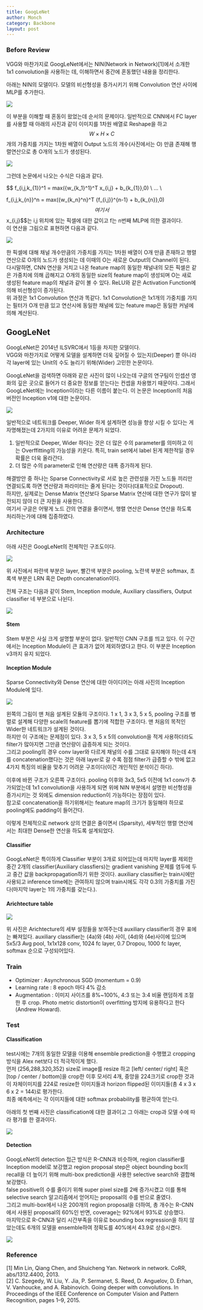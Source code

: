 ```yaml
---
title: GoogLeNet
author: Monch
category: Backbone
layout: post
---
```


<h3>Before Review</h3>

VGG와 마찬가지로 GoogLeNet에서는 NIN(Network in Network)[1]에서 소개한 1x1 convolution을 사용하는 데, 이해하면서 중간에 혼동했던 내용을 정리한다.

아래는 NIN의 모델이다. 모델의 비선형성을 증가시키기 위해 Convolution 연산 사이에 MLP를 추가한다.

<img src="{{'assets/picture/googlenet_nin.jpg' | relative_url}}">

이 부분을 이해할 때 혼동이 왔었는데 순서의 문제이다. 일반적으로 CNN에서 FC layer를 사용할 때 아래의 사진과 같이 이미지를 1차원 배열로 Reshape을 하고 $$W \times H \times C$$ 개의 가중치를 가지는 1차원 배열이 Output 노드의 개수(사진에서는 O) 만큼 존재해 행렬연산으로 총 O개의 노드가 생성된다.

<img src="{{'assets/picture/googlenet_flatten_fc.jpg' | relative_url}}">

그런데 논문에서 나오는 수식은 다음과 같다.  

$$
f_{i,j,k_{1}}^1 = max({w_{k_1}^1}^T x_{i,j} + b_{k_{1}},0) \\
... \\

f_{i,j,k_{n}}^n = max({w_{k_n}^n}^T {f_{i,j}}^{n-1} + b_{k_{n}},0)
$$
여기서 $$x_{i,j}$$는 i,j 위치에 있는 픽셀에 대한 값이고 f는 n번째 MLP에 의한 결과이다.  
이 연산을 그림으로 표현하면 다음과 같다.

<img src="{{'assets/picture/googlenet_ninfc.jpg' | relative_url}}">

한 픽셀에 대해 채널 개수만큼의 가중치를 가지는 1차원 배열이 O개 만큼 존재하고 행렬 연산으로 O개의 노드가 생성되는 데 이때의 O는 새로운 Output의 Channel이 된다.  
다시말하면, CNN 연산을 거치고 나온 feature map의 동일한 채널내의 모든 픽셀은 같은 가중치에 의해 곱해지고 O개의 동일한 size의 feature map이 생성되며 O는 새로 생성된 feature map의 채널과 같이 볼 수 있다. ReLU와 같은 Activation Function에 의해 비선형성이 증가된다.  
위 과정은 1x1 Convolution 연산과 똑같다. 1x1 Convolution은 1x1개의 가중치를 가지는 필터가 O개 만큼 있고 연산시에 동일한 채널에 있는 feature map은 동일한 커널에 의해 계산된다.



<h2>GoogLeNet</h2>

GoogLeNet은 2014년 ILSVRC에서 1등을 차지한 모델이다.  
VGG와 마찬가지로 어떻게 모델을 설계하면 더욱 깊어질 수 있는지(Deeper) 뿐 아니라 각 layer에 있는 Unit의 수도 늘리기 위해(Wider) 고민한 논문이다.

GoogLeNet을 검색하면 아래와 같은 사진이 많이 나오는데 구글의 연구팀이 인셉션 영화의 깊은 곳으로 들어가 더 중요한 정보를 얻는다는 컨셉을 차용했기 때문이다. 그래서 GoogLeNet에는 Inception이라는 다른 이름이 붙는다. 이 논문은 Inception의 처음 버전인 Inception v1에 대한 논문이다.  


<img src="{{'assets/picture/googlenet_inception_name.jpg' | relative_url}}">



일반적으로 네트워크를 Deeper, Wider 하게 설계하면 성능을 향상 시킬 수 있다는 게 자명해졌는데 2가지의 이유로 어려운 문제가 되었다.

1. 일반적으로 Deeper, Wider 하다는 것은 더 많은 수의 parameter를 의미하고 이는 Overffitting의 가능성을 키운다. 특히, train set에서 label 된게 제한적일 경우 확률은 더욱 올라간다. 
2. 더 많은 수의 parameter로 인해 연산량은 대폭 증가하게 된다.

해결방안 중 하나는 Sparse Connectivity로 서로 높은 관련성을 가진 노드들 끼리만 연결되도록 하면 연산량과 파라미터는 줄게 된다는 것이다(대표적으로 Dropout).  
하지만, 실제로는 Dense Matrix 연산보다 Sparse Matrix 연산에 대한 연구가 많이 발전되지 않아 더 큰 자원을 사용한다.   
여기서 구글은 어떻게 노드 간의 연결을 줄이면서, 행렬 연산은 Dense 연산을 하도록 처리하는가에 대해 집중하였다.



<h3>Architecture</h3>

아래 사진은 GoogLeNet의 전체적인 구조도이다.

<img src="{{'assets/picture/googlenet_architecture.jpg' | relative_url}}">

위 사진에서 파란색 부분은 layer, 빨간색 부분은 pooling, 노란색 부분은 softmax, 초록색 부분은 LRN 혹은 Depth concatenation이다.

전체 구조는 다음과 같이 Stem, Inception module, Auxiliary classifiers, Output classifier 네 부분으로 나뉜다.

<img src="{{'assets/picture/googlenet_architecture_detail.jpg' | relative_url}}">

<h4>Stem</h4>

Stem 부분은 사실 크게 설명할 부분이 없다. 일반적인 CNN 구조를 띄고 있다. 이 구간에서는 Inception Module이 큰 효과가 없어 제외하였다고 한다. 이 부분은 Inception v3까지 유지 되었다.

<h4>Inception Module</h4>

Sparse Connectivity와 Dense 연산에 대한 아이디어는 아래 사진의 Inception Module에 있다.

<img src="{{'assets/picture/googlenet_inception_module.jpg' | relative_url}}">

왼쪽의 그림이 맨 처음 설계된 모듈의 구조이다. 1 x 1, 3 x 3, 5 x 5, pooling 구조를 병렬로 설계해 다양한 scale의 feature를 뽑기에 적합한 구조이다. 맨 처음의 목적인 Wider한 네트워크가 설계된 것이다.  
하지만 이 구조에는 문제점이 있다. 3 x 3, 5 x 5의 convolution을 적게 사용하더라도 filter가 많아지면 그만큼 연산량이 급증하게 되는 것이다.  
그리고 pooling의 경우 conv layer와 다르게 채널의 수를 그대로 유지해야 하는데 4개를 concatenation했다는 것은 아래 layer로 갈 수록 점점 filter가 급증할 수 밖에 없고 4가지 특징의 비율을 맞추기 어려운 구조이다(이건 개인적인 분석이긴 하다).

이후에 바뀐 구조가 오른쪽 구조이다. pooling 이후와 3x3, 5x5 이전에 1x1 conv가 추가되었는데 1x1 convolution을 사용하게 되면 위에 NIN 부분에서 설명한 비선형성을 증가시키는 것 외에도 dimension reduction이 가능하다는 장점이 있다.  
참고로 concatenation을 하기위해서는 feature map의 크기가 동일해야 하므로 pooling에도 padding이 들어간다.

이렇게 전체적으로 network 상의 연결은 줄이면서 (Sparsity), 세부적인 행렬 연산에서는 최대한 Dense한 연산을 하도록 설계되었다.



<h4>Classifier</h4>

GoogLeNet은 특이하게 Classifier 부분이 3개로 되어있는데 마지막 layer를 제외한 중간 2개의 classifier(Auxiliary classfiers)는 gradient vanishing 문제를 염두에 두고 중간 값을 backpropagation하기 위한 것이다.  auxiliary classifier는 train시에만 사용되고 inference time에는 관여하지 않으며 train시에도 각각 0.3의 가중치를 가진다(마지막 layer는 1의 가중치를 갖는다.).



<h4>Arichtecture table</h4>

<img src="{{'assets/picture/googlenet_architecture_table.jpg' | relative_url}}">

위 사진은 Arichtecture의 세부 설정들을 보여주는데 auxiliary classifier의 경우 표에는 빠져있다. auxiliary classifier는 (4a)와 (4b) 사이, (4d)와 (4e)사이에 있으며 5x5/3 Avg pool, 1x1x128 conv, 1024 fc layer, 0.7 Dropou, 1000 fc layer, softmax 순으로 구성되어있다.



<h3>Train</h3>

- Optimizer : Asynchronous SGD (momentum = 0.9)
- Learning rate : 8 epoch 마다 4% 감소
- Augmentation : 이미지 사이즈를 8%~100%, 4:3 또는 3:4 비율 랜덤하게 조절한 후 crop. Photo metric distortion이 overfitting 방지에 유용하다고 한다(Andrew Howard).



<h3>Test</h3>

<h4>Classification</h4>

test시에는 7개의 동일한 모델을 이용해 ensemble prediction을 수행했고 cropping 방식을 Alex net보다 더 적극적이게 했다.  
먼저 (256,288,320,352) size로 image를 resize 하고 [left/ center/ right] 혹은 [top / center / bottom]을 crop한 이후 모서리 4개, 중앙을 224크기로 crop한 것과 이 자체이미지를 224로 resize한 이미지들과 horizon flipped된 이미지들(총 4 x 3 x 6 x 2 = 144)로 평가한다.  
최종 예측에서는 각 이미지들에 대한 softmax probability를 평균하여 얻는다.

아래의 첫 번째 사진은 classification에 대한 결과이고 그 아래는 crop과 모델 수에 따라 평가를 한 결과이다.

<img src="{{'assets/picture/googlenet_classification_eval.jpg' | relative_url}}">

<h4>Detection</h4>

GoogLeNet의 detection 접근 방식은 R-CNN과 비슷하며, region classifier를 Inception model로 보강했고 region proposal step은 object bounding box의 recall을 더 높이기 위해 multi-box prediction을 사용한 selective search와 결합해 보강했다.  
false positive의 수를 줄이기 위해 super pixel size를 2배 증가시켰고 이를 통해 selective search 알고리즘에서 얻어지는 proposal의 수를 반으로 줄였다.  
그리고 multi-box에서 나온 200개의 region proposal을 더하여, 총 개수는 R-CNN에서 사용된 proposal의 60%인 반면, coverage는 92%에서 93%로 상승했다.  
마지막으로 R-CNN과 달리 시간부족을 이유로 bounding box regression을 하지 않았는데도 6개의 모델을 ensemble하여 정확도를 40%에서 43.9로 상승시켰다.

<img src="{{'assets/picture/googlenet_detection_eval.jpg' | relative_url}}">



<h3>Reference</h3>

[1] Min Lin, Qiang Chen, and Shuicheng Yan. Network in network. CoRR, abs/1312.4400, 2013.  
[2] C. Szegedy, W. Liu, Y. Jia, P. Sermanet, S. Reed, D. Anguelov, D. Erhan, V. Vanhoucke, and A. Rabinovich. Going deeper with convolutions. In Proceedings of the IEEE Conference on Computer Vision and Pattern Recognition, pages 1–9, 2015.

